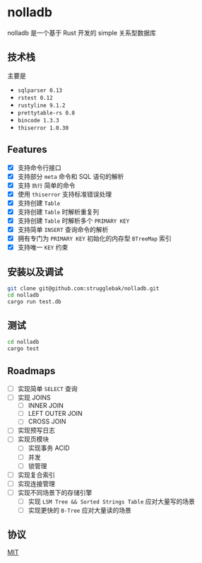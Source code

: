 # nolladb

nolladb 是一个基于 Rust 开发的 simple 关系型数据库

## 技术栈

主要是

- `sqlparser 0.13`
- `rstest 0.12`
- `rustyline 9.1.2`
- `prettytable-rs 0.8`
- `bincode 1.3.3`
- `thiserror 1.0.30`

## Features

- [x] 支持命令行接口
- [x] 支持部分 `meta` 命令和 SQL 语句的解析
- [x] 支持 `执行` 简单的命令
- [x] 使用 `thiserror` 支持标准错误处理
- [x] 支持创建 `Table`
- [x] 支持创建 `Table` 时解析重复列
- [x] 支持创建 `Table` 时解析多个 `PRIMARY KEY`
- [x] 支持简单 `INSERT` 查询命令的解析
- [x] 拥有专门为 `PRIMARY KEY` 初始化的内存型 `BTreeMap` 索引
- [x] 支持唯一 `KEY` 约束

## 安装以及调试

```bash
git clone git@github.com:strugglebak/nolladb.git
cd nolladb
cargo run test.db
```

## 测试

```bash
cd nolladb
cargo test
```

## Roadmaps

- [ ] 实现简单 `SELECT` 查询
- [ ] 实现 JOINS
  - [ ] INNER JOIN
  - [ ] LEFT OUTER JOIN
  - [ ] CROSS JOIN
- [ ] 实现预写日志
- [ ] 实现页模块
  - [ ] 实现事务 ACID
  - [ ] 并发
  - [ ] 锁管理
- [ ] 实现复合索引
- [ ] 实现连接管理
- [ ] 实现不同场景下的存储引擎
  - [ ] 实现 `LSM Tree && Sorted Strings Table` 应对大量写的场景
  - [ ] 实现更快的 `B-Tree` 应对大量读的场景

## 协议

[MIT](./LICENSE)
